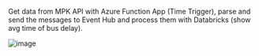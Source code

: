 Get data from MPK API with Azure Function App (Time Trigger), parse and send the messages to Event Hub and process them with Databricks (show avg time of bus delay).

![image](https://user-images.githubusercontent.com/80418083/149804407-dc2fb32c-16d1-4df0-ba07-ca76c18577d6.png)

